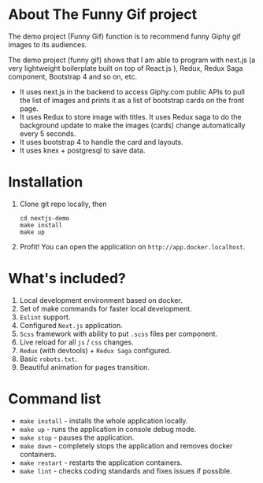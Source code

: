 # About The Funny Gif project

The demo project (Funny Gif) function is to recommend funny Giphy gif images to its audiences.

The demo project (funny gif) shows that I am able to program with next.js (a very lightweight boilerplate built on top of React.js ), Redux, Redux Saga component, Bootstrap 4 and so on, etc.

- It uses next.js in the backend to access Giphy.com public APIs to pull the list of images and prints it as a list of bootstrap cards on the front page.
- It uses Redux to store image with titles. It uses Redux saga to do the background update to make the images (cards) change automatically every 5 seconds.
- It uses bootstrap 4 to handle the card and layouts.
- It uses knex + postgresql to save data.



# Installation


1. Clone git repo locally, then

    ```
    cd nextjs-demo
    make install
    make up
    ```

2. Profit! You can open the application on `http://app.docker.localhost`.

# What's included?

1. Local development environment based on docker.
2. Set of make commands for faster local development.
3. `Eslint` support.
4. Configured `Next.js` application.
5. `Scss` framework with ability to put `.scss` files per component.
6. Live reload for all `js` / `css` changes.
7. `Redux` (with devtools) + `Redux Saga` configured.
8. Basic `robots.txt`.
9. Beautiful animation for pages transition.

# Command list

- `make install` - installs the whole application locally.
- `make up` - runs the application in console debug mode.
- `make stop` - pauses the application.
- `make down` - completely stops the application and removes docker containers.
- `make restart` - restarts the application containers.
- `make lint` - checks coding standards and fixes issues if possible.
